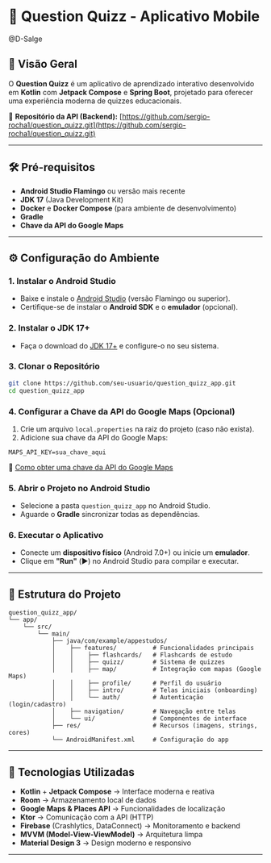 # 📱 Question Quizz - Aplicativo Mobile  
@D-Salge
## 📌 Visão Geral  

O **Question Quizz** é um aplicativo de aprendizado interativo desenvolvido em **Kotlin** com **Jetpack Compose** e **Spring Boot**, projetado para oferecer uma experiência moderna de quizzes educacionais.  

🔗 **Repositório da API (Backend):** [https://github.com/sergio-rocha1/question_quizz.git](https://github.com/sergio-rocha1/question_quizz.git)  

---

## 🛠️ Pré-requisitos  

- **Android Studio Flamingo** ou versão mais recente  
- **JDK 17** (Java Development Kit)  
- **Docker** e **Docker Compose** (para ambiente de desenvolvimento)  
- **Gradle**  
- **Chave da API do Google Maps**

---

## ⚙️ Configuração do Ambiente  

### 1. Instalar o Android Studio  
- Baixe e instale o [Android Studio](https://developer.android.com/studio) (versão Flamingo ou superior).  
- Certifique-se de instalar o **Android SDK** e o **emulador** (opcional).  

### 2. Instalar o JDK 17+  
- Faça o download do [JDK 17+](https://www.oracle.com/java/technologies/javase-downloads.html) e configure-o no seu sistema.  

### 3. Clonar o Repositório  
```bash
git clone https://github.com/seu-usuario/question_quizz_app.git
cd question_quizz_app
```  

### 4. Configurar a Chave da API do Google Maps (Opcional)  
1. Crie um arquivo `local.properties` na raiz do projeto (caso não exista).  
2. Adicione sua chave da API do Google Maps:  
```properties
MAPS_API_KEY=sua_chave_aqui
```  
🔗 [Como obter uma chave da API do Google Maps](https://developers.google.com/maps/documentation/android-sdk/get-api-key)  

### 5. Abrir o Projeto no Android Studio  
- Selecione a pasta `question_quizz_app` no Android Studio.  
- Aguarde o **Gradle** sincronizar todas as dependências.  

### 6. Executar o Aplicativo  
- Conecte um **dispositivo físico** (Android 7.0+) ou inicie um **emulador**.  
- Clique em **"Run"** (▶️) no Android Studio para compilar e executar.  

---

## 📂 Estrutura do Projeto  

```
question_quizz_app/
└── app/
    └── src/
        └── main/
            ├── java/com/example/appestudos/
            │    ├── features/          # Funcionalidades principais
            │    │    ├── flashcards/   # Flashcards de estudo
            │    │    ├── quizz/        # Sistema de quizzes
            │    │    ├── map/          # Integração com mapas (Google Maps)
            │    │    ├── profile/      # Perfil do usuário
            │    │    ├── intro/        # Telas iniciais (onboarding)
            │    │    └── auth/         # Autenticação (login/cadastro)
            │    ├── navigation/        # Navegação entre telas
            │    └── ui/                # Componentes de interface
            ├── res/                    # Recursos (imagens, strings, cores)
            └── AndroidManifest.xml     # Configuração do app
```  

---

## 🚀 Tecnologias Utilizadas  

- **Kotlin** + **Jetpack Compose** → Interface moderna e reativa  
- **Room** → Armazenamento local de dados  
- **Google Maps & Places API** → Funcionalidades de localização  
- **Ktor** → Comunicação com a API (HTTP)  
- **Firebase** (Crashlytics, DataConnect) → Monitoramento e backend  
- **MVVM (Model-View-ViewModel)** → Arquitetura limpa  
- **Material Design 3** → Design moderno e responsivo  

---
